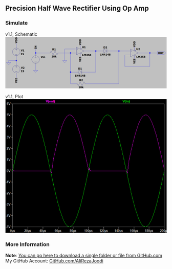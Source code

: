 ## Precision Half Wave Rectifier Using Op Amp

### Simulate
v1.1, Schematic  
![](Simulate/v1.1_Schematic.png)

v1.1, Plot  
![](Simulate/v1.1_Plot.png)

### More Information
**Note**: [You can go here to download a single folder or file from GitHub.com](https://minhaskamal.github.io/DownGit/#/home)  
My GitHub Account: [GitHub.com/AliRezaJoodi](https://github.com/AliRezaJoodi)  